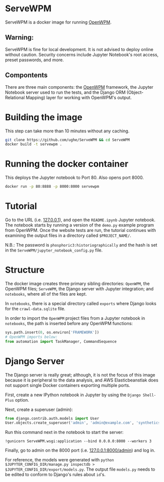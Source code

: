 # ServeWPM
ServeWPM is a docker image for running [OpenWPM](https://github.com/citp/OpenWPM).

## Warning:
ServeWPM is fine for local development. It is not advised to deploy online without caution. Security concerns include Jupyter Notebook's root access, preset passwords, and more. 

## Compontents
There are three main components: the [OpenWPM](https://github.com/citp/OpenWPM) framework, the Jupyter Notebook server used to run the tests, and the Django ORM (Object-Relational Mapping) layer for working with OpenWPM's output.

# Building the image
This step can take more than 10 minutes without any caching.
```bash
git clone https://github.com/ughe/ServeWPM && cd ServeWPM
docker build -t servewpm .
```

# Running the docker container
This deploys the Jupyter notebook to Port 80. Also opens port 8000.
```bash
docker run -p 80:8888 -p 8000:8000 servewpm
```

# Tutorial
Go to the URL (i.e. [127.0.0.1](127.0.0.1/)), and open the `README.ipynb` Jupyter notebook. The notebook starts by running a version of the `demo.py` example program from OpenWPM. Once the website tests are run, the tutorial continues with examining the output files in a directory called `$PROJECT_NAME/`.

N.B.: The password is `phosphoric3:historiographically` and the hash is set in the `ServeWPM/jupyter_notebook_config.py` file.

# Structure
The docker image creates three primary sibling directories: `OpenWPM`, the OpenWPM files; `ServeWPM`, the Django server with Jupyter integration; and `notebooks`, where all of the files are kept. 

In `notebooks`, there is a special directory called `exports` where Django looks for the `crawl-data.sqlite` file.

In order to import the `OpenWPM` project files from a Jupyter notebook in `notebooks`, the path is inserted before any OpenWPM functions:
```python
sys.path.insert(0, os.environ['FRAMEWORK'])
# OpenWPM imports below:
from automation import TaskManager, CommandSequence
```

# Django Server
The Django server is really great; although, it is not the focus of this image because it is peripheral to the data analysis, and AWS Elasticbeanstlak does not support single Docker containers exporting multiple ports.

First, create a new IPython notebook in Jupyter by using the `Django Shell-Plus` option.

Next, create a superuser (admin):
```python
from django.contrib.auth.models import User
User.objects.create_superuser('admin', 'admin@example.com', 'synthetics1126599/commencements')
```
Run this command next in the notebook to start the server:
```
!gunicorn ServeWPM.wsgi:application --bind 0.0.0.0:8000 --workers 3
```
Finally, go to admin on the 8000 port (i.e. [127.0.0.1:8000/admin](http://127.0.0.1:8000/admin)) and log in.

For reference, the models were generated with `python $JUPYTER_CONFIG_DIR/manage.py inspectdb > $JUPYTER_CONFIG_DIR/export/models.py`. The output file `models.py` needs to be edited to conform to Django's rules about `id`'s.
